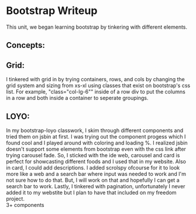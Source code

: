 # Bootstrap Writeup
This unit, we began learning bootstrap by tinkering with different elements. 
## Concepts:
## Grid: 
I tinkered with grid in by trying containers, rows, and cols by changing the grid system and sizing from xs-xl using classes that exist on bootstrap's css list. For example, "class="col-lg-6"" inside of a row div to put the columns in a row and both inside a container to seperate groupings. 
## LOYO:
In my bootstrap-loyo classwork, I skim through different components and tried them on jsbin at first. I was trying out the component progess which I found cool and I played around with coloring and loading %. I realized jsbin doesn't support some elements from bootstrap even with the css link after trying carousel fade. So, I sticked with the ide web, carousel and card is perfect for showcasting different foods and I used that in my website. Also in card, I could add descriptions. I added scrolspy ofcourse for it to look more like a web and a search bar where input was needed to work and I'm not sure how to do that. But, I will work on that and hopefully I can get a search bar to work. Lastly, I tinkered with pagination, unfortunately I never added it to my webstite but I plan to have that included on my freedom project.  
3+ components
